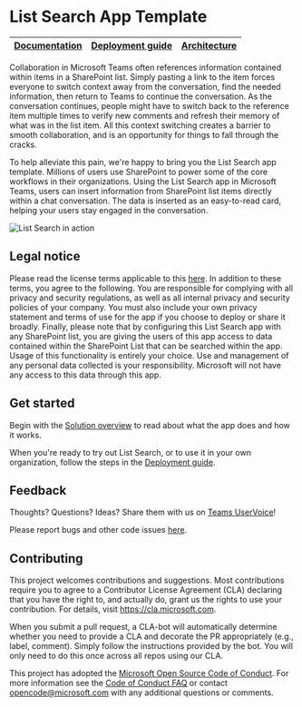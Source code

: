 # List Search App Template

| [Documentation](https://github.com/OfficeDev/microsoft-teams-listsearch-app/wiki) | [Deployment guide](https://github.com/OfficeDev/microsoft-teams-listsearch-app/wiki/Deployment-guide) | [Architecture](https://github.com/OfficeDev/microsoft-teams-listsearch-app/wiki/Solution-overview) |
| ---- | ---- | ---- |

Collaboration in Microsoft Teams often references information contained within items in a SharePoint list. Simply pasting a link to the item forces everyone to switch context away from the conversation, find the needed information, then return to Teams to continue the conversation. As the conversation continues, people might have to switch back to the reference item multiple times to verify new comments and refresh their memory of what was in the list item. All this context switching creates a barrier to smooth collaboration, and is an opportunity for things to fall through the cracks.

To help alleviate this pain, we're happy to bring you the List Search app template. Millions of users use SharePoint to power some of the core workflows in their organizations. Using the List Search app in Microsoft Teams, users can insert information from SharePoint list items directly within a chat conversation. The data is inserted as an easy-to-read card, helping your users stay engaged in the conversation.

![List Search in action](https://github.com/OfficeDev/microsoft-teams-listsearch-app/wiki/images/ListSearch.gif)

## Legal notice

Please read the license terms applicable to this [here](https://github.com/OfficeDev/microsoft-teams-listsearch-app/blob/master/LICENSE). In addition to these terms, you agree to the following.  You are responsible for complying with all privacy and security regulations, as well as all internal privacy and security policies of your company.  You must also include your own privacy statement and terms of use for the app if you choose to deploy or share it broadly. Finally, please note that by configuring this List Search app with any SharePoint list, you are giving the users of this app access to data contained within the SharePoint List that can be searched within the app.  Usage of this functionality is entirely your choice.  Use and management of any personal data collected is your responsibility.  Microsoft will not have any access to this data through this app.

## Get started

Begin with the [Solution overview](https://github.com/OfficeDev/microsoft-teams-listsearch-app/wiki/Solution-overview) to read about what the app does and how it works.

When you're ready to try out List Search, or to use it in your own organization, follow the steps in the [Deployment guide](https://github.com/OfficeDev/microsoft-teams-listsearch-app/wiki/Deployment-guide).

## Feedback

Thoughts? Questions? Ideas? Share them with us on [Teams UserVoice](https://microsoftteams.uservoice.com/forums/555103-public)!

Please report bugs and other code issues [here](https://github.com/OfficeDev/microsoft-teams-listsearch-app/issues/new).

## Contributing

This project welcomes contributions and suggestions.  Most contributions require you to agree to a
Contributor License Agreement (CLA) declaring that you have the right to, and actually do, grant us
the rights to use your contribution. For details, visit https://cla.microsoft.com.

When you submit a pull request, a CLA-bot will automatically determine whether you need to provide
a CLA and decorate the PR appropriately (e.g., label, comment). Simply follow the instructions
provided by the bot. You will only need to do this once across all repos using our CLA.

This project has adopted the [Microsoft Open Source Code of Conduct](https://opensource.microsoft.com/codeofconduct/).
For more information see the [Code of Conduct FAQ](https://opensource.microsoft.com/codeofconduct/faq/) or
contact [opencode@microsoft.com](mailto:opencode@microsoft.com) with any additional questions or comments.
